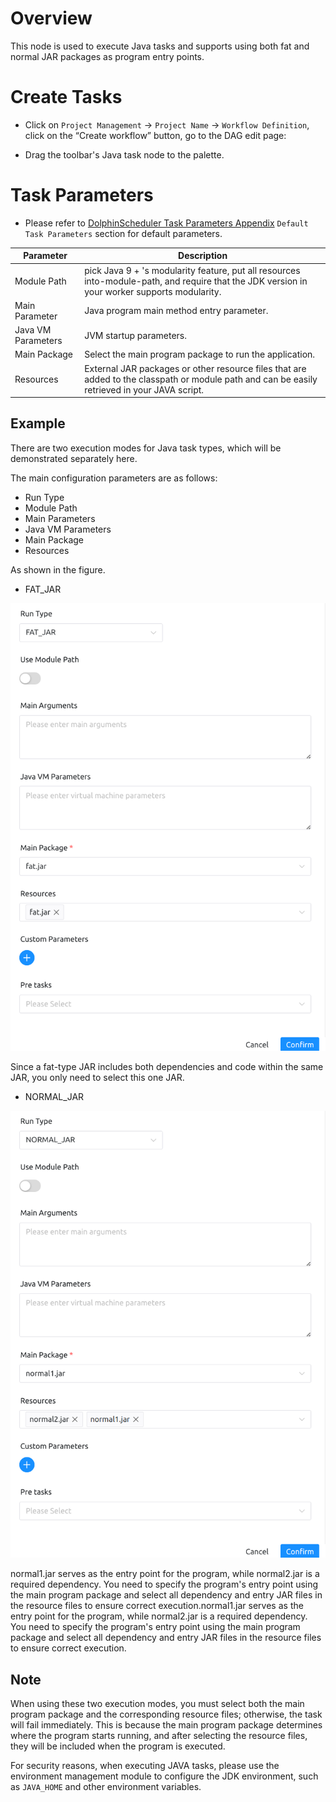 # Overview

This node is used to execute Java tasks and supports using both fat and normal JAR packages as program entry points.

# Create Tasks

- Click on `Project Management` -> `Project Name` -> `Workflow Definition`, click on the “Create workflow” button, go to the DAG edit page:

- Drag the toolbar's Java task node to the palette.

# Task Parameters

[//]: # (TODO: use the commented anchor below once our website template supports this syntax)
[//]: # (- Please refer to [DolphinScheduler Task Parameters Appendix]&#40;appendix.md#default-task-parameters&#41; `Default Task Parameters` section for default parameters.)

- Please refer to [DolphinScheduler Task Parameters Appendix](appendix.md) `Default Task Parameters` section for default parameters.

|   **Parameter**    |                                                                **Description**                                                                |
|--------------------|-----------------------------------------------------------------------------------------------------------------------------------------------|
| Module Path        | pick Java 9 + 's modularity feature, put all resources into-module-path, and require that the JDK version in your worker supports modularity. |
| Main Parameter     | Java program main method entry parameter.                                                                                                     |
| Java VM Parameters | JVM startup parameters.                                                                                                                       |
| Main Package       | Select the main program package to run the application.                                                                                       |
| Resources          | External JAR packages or other resource files that are added to the classpath or module path and can be easily retrieved in your JAVA script. |

## Example

There are two execution modes for Java task types, which will be demonstrated separately here.

The main configuration parameters are as follows:
- Run Type
- Module Path
- Main Parameters
- Java VM Parameters
- Main Package
- Resources

As shown in the figure.

- FAT_JAR

![java_task](../../../../img/tasks/demo/java_fat.png)

Since a fat-type JAR includes both dependencies and code within the same JAR, you only need to select this one JAR.

- NORMAL_JAR

![java_task](../../../../img/tasks/demo/java_normal.png)

normal1.jar serves as the entry point for the program, while normal2.jar is a required dependency. You need to specify the program's entry point using the main program package and select all dependency and entry JAR files in the resource files to ensure correct execution.normal1.jar serves as the entry point for the program, while normal2.jar is a required dependency. You need to specify the program's entry point using the main program package and select all dependency and entry JAR files in the resource files to ensure correct execution.

## Note

When using these two execution modes, you must select both the main program package and the corresponding resource files; otherwise, the task will fail immediately. This is because the main program package determines where the program starts running, and after selecting the resource files, they will be included when the program is executed.

For security reasons, when executing JAVA tasks, please use the environment management module to configure the JDK environment, such as `JAVA_HOME` and other environment variables.

